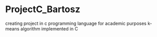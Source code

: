 # ProjectC_Bartosz
creating project in c programming language for academic purposes
k-means algorithm implemented in C
